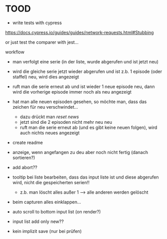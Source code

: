# TOOD


- write tests with cypress

https://docs.cypress.io/guides/guides/network-requests.html#Stubbing

or just test the comparer with jest...


workflow

- man verfolgt eine serie (in der liste, wurde abgerufen und ist jetzt neu)
- wird die gleiche serie jetzt wieder abgerufen und ist z.b. 1 episode (oder staffel) neu, wird dies angezeigt
- ruft man die serie erneut ab und ist wieder 1 neue episode neu, dann wird die vorherige episode immer noch als neu angezeigt
- hat man alle neuen episoden gesehen, so möchte man, dass das zeichen für neu verschwindet...
  - dazu drückt man *reset news*
  - jetzt sind die 2 episoden nicht mehr neu neu
  - ruft man die serie erneut ab (und es gibt keine neuen folgen), wird auch nichts neues angezeigt


- create readme
- anzeige, wenn angefangen zu deu aber noch nicht fertig (danach sortieren?)
- add abort??
- tooltip bei liste bearbeiten, dass das input liste ist und diese abgerufen wird, nicht die gespeicherten serien!!
  - z.b. man löscht alles außer 1 --> alle anderen werden gelöscht
- beim capturen alles einklappen...
- auto scroll to bottom input list (on render?)
- input list add only new??
- kein implizit save (nur bei prüfen)